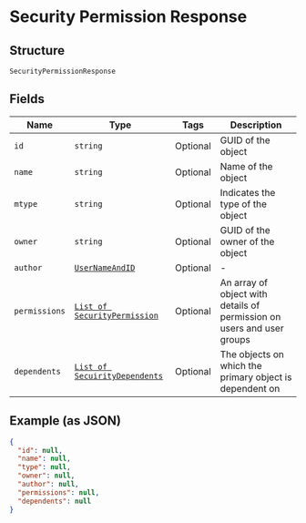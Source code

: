 
# Security Permission Response

## Structure

`SecurityPermissionResponse`

## Fields

| Name | Type | Tags | Description |
|  --- | --- | --- | --- |
| `id` | `string` | Optional | GUID of the object |
| `name` | `string` | Optional | Name of the object |
| `mtype` | `string` | Optional | Indicates the type of the object |
| `owner` | `string` | Optional | GUID of the owner of the object |
| `author` | [`UserNameAndID`](../../doc/models/user-name-and-id.md) | Optional | - |
| `permissions` | [`List of SecurityPermission`](../../doc/models/security-permission.md) | Optional | An array of object with details of permission on users and user groups |
| `dependents` | [`List of SecuirityDependents`](../../doc/models/secuirity-dependents.md) | Optional | The objects on which the primary object is dependent on |

## Example (as JSON)

```json
{
  "id": null,
  "name": null,
  "type": null,
  "owner": null,
  "author": null,
  "permissions": null,
  "dependents": null
}
```

